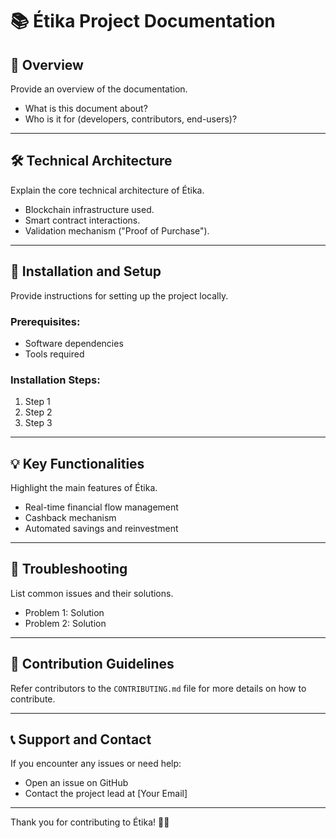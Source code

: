 # 📚 Étika Project Documentation

## 📝 Overview

Provide an overview of the documentation.  
- What is this document about?  
- Who is it for (developers, contributors, end-users)?  

---

## 🛠️ Technical Architecture

Explain the core technical architecture of Étika.  
- Blockchain infrastructure used.  
- Smart contract interactions.  
- Validation mechanism ("Proof of Purchase").  

---

## 🚀 Installation and Setup

Provide instructions for setting up the project locally.  

### Prerequisites:
- Software dependencies  
- Tools required  

### Installation Steps:
1. Step 1  
2. Step 2  
3. Step 3  

---

## 💡 Key Functionalities

Highlight the main features of Étika.  
- Real-time financial flow management  
- Cashback mechanism  
- Automated savings and reinvestment  

---

## 🧩 Troubleshooting

List common issues and their solutions.  
- Problem 1: Solution  
- Problem 2: Solution  

---

## 📣 Contribution Guidelines

Refer contributors to the `CONTRIBUTING.md` file for more details on how to contribute.

---

## 📞 Support and Contact

If you encounter any issues or need help:  
- Open an issue on GitHub  
- Contact the project lead at [Your Email]  

---

Thank you for contributing to Étika! 💼✨
